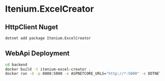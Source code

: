 Itenium.ExcelCreator
====================

## HttpClient Nuget

```sh
dotnet add package Itenium.ExcelCreator
```

## WebApi Deployment

```sh
cd backend
docker build -t itenium-excel-creator .
docker run -d -p 8080:5000 -e ASPNETCORE_URLS="http://*:5000" -e DOTNET_ENVIRONMENT=Development --name excel-creator itenium-excel-creator
```
